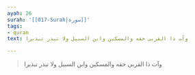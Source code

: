```yaml
---
ayah: 26
surah: '[[017-Surah|سورة]]'
tags:
- quran
text: وآت ذا القربى حقه والمسكين وابن السبيل ولا تبذر تبذيرا

---
```

> وآت ذا القربى حقه والمسكين وابن السبيل ولا تبذر تبذيرا
